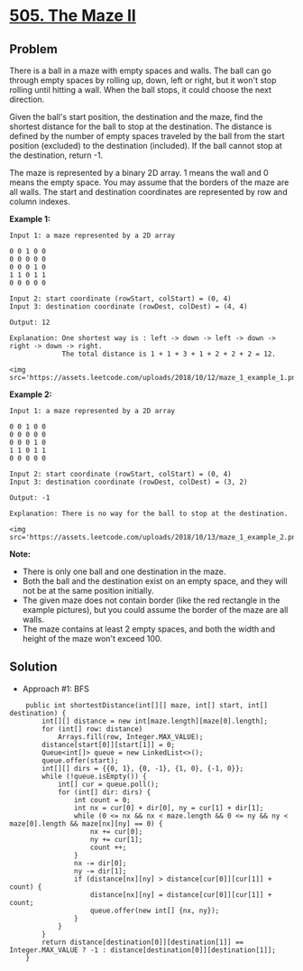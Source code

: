 # <a href='https://leetcode.com/problems/the-maze-ii/'>505. The Maze II</a>

## Problem
There is a ball in a maze with empty spaces and walls. The ball can go through empty spaces by rolling up, down, left or right, but it won't stop rolling until hitting a wall. When the ball stops, it could choose the next direction.

Given the ball's start position, the destination and the maze, find the shortest distance for the ball to stop at the destination. The distance is defined by the number of empty spaces traveled by the ball from the start position (excluded) to the destination (included). If the ball cannot stop at the destination, return -1.

The maze is represented by a binary 2D array. 1 means the wall and 0 means the empty space. You may assume that the borders of the maze are all walls. The start and destination coordinates are represented by row and column indexes.

<strong>Example 1:</strong>
```
Input 1: a maze represented by a 2D array

0 0 1 0 0
0 0 0 0 0
0 0 0 1 0
1 1 0 1 1
0 0 0 0 0

Input 2: start coordinate (rowStart, colStart) = (0, 4)
Input 3: destination coordinate (rowDest, colDest) = (4, 4)

Output: 12

Explanation: One shortest way is : left -> down -> left -> down -> right -> down -> right.
             The total distance is 1 + 1 + 3 + 1 + 2 + 2 + 2 = 12.

<img src='https://assets.leetcode.com/uploads/2018/10/12/maze_1_example_1.png'>
```
<strong>Example 2:</strong>
```
Input 1: a maze represented by a 2D array

0 0 1 0 0
0 0 0 0 0
0 0 0 1 0
1 1 0 1 1
0 0 0 0 0

Input 2: start coordinate (rowStart, colStart) = (0, 4)
Input 3: destination coordinate (rowDest, colDest) = (3, 2)

Output: -1

Explanation: There is no way for the ball to stop at the destination.

<img src='https://assets.leetcode.com/uploads/2018/10/13/maze_1_example_2.png'>
```

<strong>Note:</strong>
- There is only one ball and one destination in the maze.
- Both the ball and the destination exist on an empty space, and they will not be at the same position initially.
- The given maze does not contain border (like the red rectangle in the example pictures), but you could assume the border of the maze are all walls.
- The maze contains at least 2 empty spaces, and both the width and height of the maze won't exceed 100.

## Solution
- Approach #1: BFS
```
    public int shortestDistance(int[][] maze, int[] start, int[] destination) {
        int[][] distance = new int[maze.length][maze[0].length];
        for (int[] row: distance)
            Arrays.fill(row, Integer.MAX_VALUE);
        distance[start[0]][start[1]] = 0;
        Queue<int[]> queue = new LinkedList<>();
        queue.offer(start);
        int[][] dirs = {{0, 1}, {0, -1}, {1, 0}, {-1, 0}};
        while (!queue.isEmpty()) {
            int[] cur = queue.poll();
            for (int[] dir: dirs) {
                int count = 0;
                int nx = cur[0] + dir[0], ny = cur[1] + dir[1];
                while (0 <= nx && nx < maze.length && 0 <= ny && ny < maze[0].length && maze[nx][ny] == 0) {
                    nx += cur[0];
                    ny += cur[1];
                    count ++;
                }
                nx -= dir[0];
                ny -= dir[1];
                if (distance[nx][ny] > distance[cur[0]][cur[1]] + count) {
                    distance[nx][ny] = distance[cur[0]][cur[1]] + count;
                    queue.offer(new int[] {nx, ny});
                }
            }
        }
        return distance[destination[0]][destination[1]] == Integer.MAX_VALUE ? -1 : distance[destination[0]][destination[1]];
    }
```
